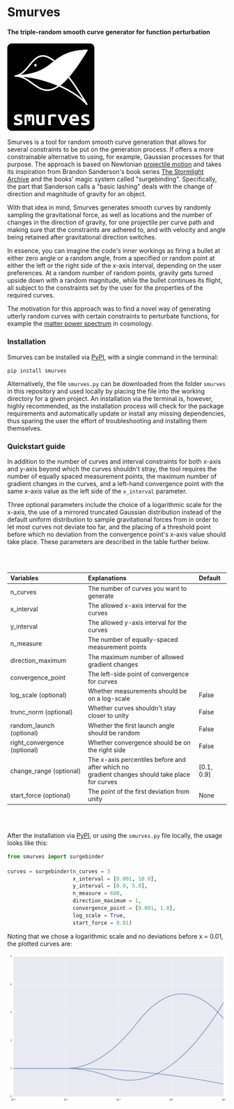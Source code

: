# Smurves

#### The triple-random smooth curve generator for function perturbation
<img src="/logo.png" alt="logo" width="200px"/>

Smurves is a tool for random smooth curve generation that allows for several constraints to be put on the generation process. If offers a more constrainable alternative to using, for example, Gaussian processes for that purpose. The approach is based on Newtonian [projectile motion](https://en.wikipedia.org/wiki/Projectile_motion) and takes its inspiration from Brandon Sanderson's book series [The Stormlight Archive](https://brandonsanderson.com/books/the-stormlight-archive/) and the books' magic system called "surgebinding". Specifically, the part that Sanderson calls a "basic lashing" deals with the change of direction and magnitude of gravity for an object.

With that idea in mind, Smurves generates smooth curves by randomly sampling the gravitational force, as well as locations and the number of changes in the direction of gravity, for one projectile per curve path and making sure that the constraints are adhered to, and with velocity and angle being retained after gravitational direction switches.

In essence, you can imagine the code's inner workings as firing a bullet at either zero angle or a random angle, from a specified or random point at either the left or the right side of the x-axis interval, depending on the user preferences. At a random number of random points, gravity gets turned upside down with a random magnitude, while the bullet continues its flight, all subject to the constraints set by the user for the properties of the required curves.

The motivation for this approach was to find a novel way of generating utterly random curves with certain constraints to perturbate functions, for example the [matter power spectrum](https://en.wikipedia.org/wiki/Matter_power_spectrum) in cosmology.

### Installation

Smurves can be installed via [PyPI](https://pypi.org), with a single command in the terminal:

```
pip install smurves
```

Alternatively, the file `smurves.py` can be downloaded from the folder `smurves` in this repository and used locally by placing the file into the working directory for a given project. An installation via the terminal is, however, highly recommended, as the installation process will check for the package requirements and automatically update or install any missing dependencies, thus sparing the user the effort of troubleshooting and installing them themselves.

### Quickstart guide

In addition to the number of curves and interval constraints for both x-axis and y-axis beyond which the curves shouldn't stray, the tool requires the number of equally spaced measurement points, the maximum number of gradient changes in the curves, and a left-hand convergence point with the same x-axis value as the left side of the `x_interval` parameter.

Three optional parameters include the choice of a logarithmic scale for the x-axis, the use of a mirrored truncated Gaussian distribution instead of the default uniform distribution to sample gravitational forces from in order to let most curves not deviate too far, and the placing of a threshold point before which no deviation from the convergence point's x-axis value should take place. These parameters are described in the table further below.

<br></br>

| Variables                    | Explanations                                    | Default    |
|:-----------------------------|:------------------------------------------------|:-----------|
| n_curves                     | The number of curves you want to generate       |            |
| x_interval                   | The allowed x-axis interval for the curves      |            |
| y_interval                   | The allowed y-axis interval for the curves      |            |
| n_measure                    | The number of equally-spaced measurement points |            |
| direction_maximum            | The maximum number of allowed gradient changes  |            |
| convergence_point            | The left-side point of convergence for curves   |            |
| log_scale (optional)         | Whether measurements should be on a log-scale   | False      |
| trunc_norm (optional)        | Whether curves shouldn't stay closer to unity   | False      |
| random_launch (optional)     | Whether the first launch angle should be random | False      |
| right_convergence (optional) | Whether convergence should be on the right side | False      |
| change_range (optional)      | The x-axis percentiles before and after which no <br> gradient changes should take place for curves | [0.1, 0.9] |
| start_force (optional)       | The point of the first deviation from unity     | None       |

<br></br>

After the installation via [PyPI](https://pypi.org), or using the `smurves.py` file locally, the usage looks like this:

```python
from smurves import surgebinder

curves = surgebinder(n_curves = 3
                     x_interval = [0.001, 10.0],
                     y_interval = [0.0, 5.0],
                     n_measure = 600,
                     direction_maximum = 1,
                     convergence_point = [0.001, 1.0],
                     log_scale = True,
                     start_force = 0.01)
```

Noting that we chose a logarithmic scale and no deviations before x = 0.01, the plotted curves are:

<img src="/example.png" alt="logo" width="600px"/>
